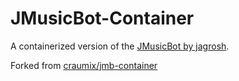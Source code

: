 # JMusicBot-Container

A containerized version of the [JMusicBot by jagrosh](https://github.com/jagrosh/MusicBot).

Forked from [craumix/jmb-container](https://github.com/craumix/jmb-container)
